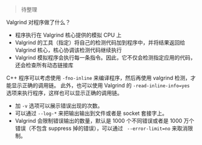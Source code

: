 > 待整理

Valgrind 对程序做了什么？

- 程序执行在 Valgrind 核心提供的模拟 CPU 上
- Valgrind 的工具（指定）将自己的检测代码加到程序中，并将结果返回给 Valgrind 核心，核心协调该检测代码继续执行
- Valgrind 模拟程序会执行每一条指令。因此，它不仅会检测指定应用的代码，还会检查所有动态链接库

C++ 程序可以考虑使用 `-fno-inline` 来编译程序，然后再使用 valgrind 检测，才能显示正确的调用链。
此外，也可以使用 Valgrind 的 `-read-inline-info=yes` 选项来执行程序，这样也可以显示正确的调用链。

- 加 `-v` 选项可以展示错误出现的次数。
- 可以通过 `--log-*` 来把输出输出到文件或者是 socket 套接字上。
- Valgrind 会限制错误输出的数量，默认是 1000 个不同错误或者是 1000 万个错误（不包含 suppress 掉的错误），可以通过 ` --error-limit=no` 来取消限制。
